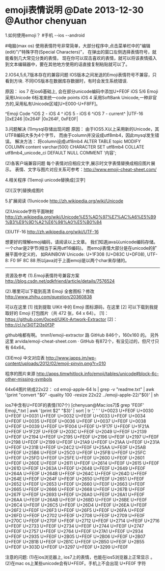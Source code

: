 emoji表情说明
@Date   2013-12-30
@Author chenyuan
=====================

1.如何使用emoji？
#手机
--ios
--android

#电脑(max os)
使用表情符号非常简单，大部分程序中,点击菜单栏中的"编辑(edit)"/"特殊字符(Special Characters)"，
在弹出的窗口左侧选择表情符号，就能看到几大常见分类的表情，
现在你可以双击喜欢的表情，就可以将该表情插入到文本编辑器中，要在其他地方使用的话直接复制粘贴就可以了。

2.IOS4,5,6,7版本存在的兼容问题
IOS版本之间发送的Emoji表情符号不兼容，只看到方块.
不同IOS版本在数据库存数据时，有时会发生系统错误.

原因：
ios 7   在ios6基础上, 会在部分unicode编码中添加U+FE0F
iOS 5/6 Emoji采用Unicode 6标准来统一code points
iOS 4   采用SoftBank Unicode,一种非官方的,采用私有Unicode区域[U+E000-U+F8FF]。

^Emoji Code ^iOS 2 - iOS 4  ^ iOS 5 - iOS 6 ^iOS 7 - current^
|UTF-16     |0xE246	        |0x264F	        |0x264F, 0xFE0F|


3.问题解决
(1)mysql存储出现问题
原因：
由于IOS5.X以上采用新的Unicode，其UTF8编码大多为4个字节， 而由于column并没设成utf8mb4，因此mysql发生错误。
解决方法：
将column设成utf8mb4
ALTER TABLE topic MODIFY COLUMN content varchar(500) CHARACTER SET utf8mb4 COLLATE utf8mb4_unicode_ci DEFAULT NULL COMMENT '内容';

(2)各客户端兼容问题
每个表情对应相应文字,展示时文字表情替换成相应图片展示。
表情、文字与图片对应关系可参考：http://www.emoji-cheat-sheet.com/

4.相关程序
(1)emoji unicode替换成[汉字]


(2)[汉字]替换成图片



5.扩展阅读
(1)unicode
http://zh.wikipedia.org/wiki/Unicode

(2)Unicode字符平面映射
http://zh.wikipedia.org/wiki/Unicode%E5%AD%97%E7%AC%A6%E5%B9%B3%E9%9D%A2%E6%98%A0%E5%B0%84

(3)UTF-16
http://zh.wikipedia.org/wiki/UTF-16

想更好的理解emoji编码，请阅读以上文章。
我们知道java以unicode编码存储。一个char是2字节(相当于采用utf16编码)。
而emoji表情大部分是在unicode的扩展平面中定义的，
如RAINBOW
Unicode: U+1F308 (U+D83C U+DF08), UTF-8: F0 9F 8C 88
所以java对于上面emoji是以两个char来存储的。

---------------------
资源及参考
(1).Emoji表情符号兼容方案
http://blog.csdn.net/qdkfriend/article/details/7576524


(2).哪里可以下载到高清 Emoji 全套图标？修改
http://www.zhihu.com/question/20360838

可以在这里 [1] 找到提取 UIKit 中的 Emoji 图标源码，在这里 [2] 可以下载到我提取好的 Emoji 打包图片（共 472 张，64 x 64）。
[1]：https://github.com/0xced/UIKit-Artwork-Extractor
[2]：http://cl.ly/3i0T2l3s0f3P

github啥都有啊。
tmm1/emoji-extractor 路 GitHub 846个，160x160 的。
另外这里 arvida/emoji-cheat-sheet.com · GitHub 有872个，有没见过的，但尺寸只有 64x64。

(3)Emoji 中文对应表
http://www.iapps.im/wp-content/uploads/2012/02/emoji-pinyin.png?r=010

程序的图片来源
http://apps.timwhitlock.info/emoji/tables/unicode#block-6c-other-missing-symbols

64x64图片转成22x22：
cd emoji-apple-64
ls | grep -v "readme.txt" | awk '{print "convert "$0" -quality 100 -resize 22x22 ../emoji-apple-22/"$0}' | sh


ios7中含有U+FE0F的表情(107个)
[chenyuan@Mac:ios7]$ grep 'FE0F' Emoji_*.txt | awk '{print $2" "$3}' | sort | tr ',' ' '
U+0023 U+FE0F
U+0030 U+FE0F
U+0031 U+FE0F
U+0032 U+FE0F
U+0033 U+FE0F
U+0034 U+FE0F
U+0035 U+FE0F
U+0036 U+FE0F
U+0037 U+FE0F
U+0038 U+FE0F
U+0039 U+FE0F
U+1F004 U+FE0F
U+1F17F U+FE0F
U+1F21A U+FE0F
U+1F22F U+FE0F
U+203C U+FE0F
U+2049 U+FE0F
U+2139 U+FE0F
U+2194 U+FE0F
U+2195 U+FE0F
U+2196 U+FE0F
U+2197 U+FE0F
U+2198 U+FE0F
U+2199 U+FE0F
U+21A9 U+FE0F
U+21AA U+FE0F
U+231A U+FE0F
U+231B U+FE0F
U+24C2 U+FE0F
U+25AA U+FE0F
U+25AB U+FE0F
U+25B6 U+FE0F
U+25C0 U+FE0F
U+25FB U+FE0F
U+25FC U+FE0F
U+25FD U+FE0F
U+25FE U+FE0F
U+2600 U+FE0F
U+2601 U+FE0F
U+260E U+FE0F
U+2611 U+FE0F
U+2614 U+FE0F
U+2615 U+FE0F
U+261D U+FE0F
U+263A U+FE0F
U+2648 U+FE0F
U+2649 U+FE0F
U+264A U+FE0F
U+264B U+FE0F
U+264C U+FE0F
U+264D U+FE0F
U+264E U+FE0F
U+264F U+FE0F
U+2650 U+FE0F
U+2651 U+FE0F
U+2652 U+FE0F
U+2653 U+FE0F
U+2660 U+FE0F
U+2663 U+FE0F
U+2665 U+FE0F
U+2666 U+FE0F
U+2668 U+FE0F
U+267B U+FE0F
U+267F U+FE0F
U+2693 U+FE0F
U+26A0 U+FE0F
U+26A1 U+FE0F
U+26AA U+FE0F
U+26AB U+FE0F
U+26BD U+FE0F
U+26BE U+FE0F
U+26C4 U+FE0F
U+26C5 U+FE0F
U+26D4 U+FE0F
U+26EA U+FE0F
U+26F2 U+FE0F
U+26F3 U+FE0F
U+26F5 U+FE0F
U+26FA U+FE0F
U+26FD U+FE0F
U+2702 U+FE0F
U+2708 U+FE0F
U+2709 U+FE0F
U+270C U+FE0F
U+270F U+FE0F
U+2712 U+FE0F
U+2714 U+FE0F
U+2716 U+FE0F
U+2733 U+FE0F
U+2734 U+FE0F
U+2744 U+FE0F
U+2747 U+FE0F
U+2757 U+FE0F
U+2764 U+FE0F
U+27A1 U+FE0F
U+2934 U+FE0F
U+2935 U+FE0F
U+2B05 U+FE0F
U+2B06 U+FE0F
U+2B07 U+FE0F
U+2B1B U+FE0F
U+2B1C U+FE0F
U+2B50 U+FE0F
U+2B55 U+FE0F
U+303D U+FE0F
U+3297 U+FE0F
U+3299 U+FE0F


注意的问题:
(1)在ios浏览器上, ios7上的表情，也能在ios5浏览器上正常显示 。
(2)在mac os上某些unicode会有U+FE0F。手机上不会出现 U+FE0F 字符